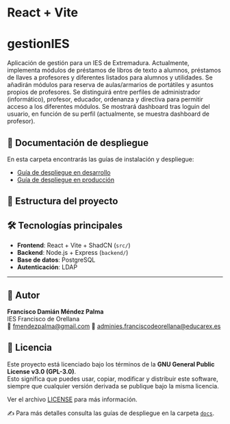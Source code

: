 # React + Vite

# gestionIES

Aplicación de gestión para un IES de Extremadura. Actualmente, implementa módulos de préstamos de libros de texto a alumnos, préstamos de llaves a profesores y diferentes listados para alumnos y utilidades.
Se añadirán módulos para reserva de aulas/armarios de portátiles y asuntos propios de profesores.
Se distinguirá entre perfiles de administrador (informático), profesor, educador, ordenanza y directiva para permitir acceso a los diferentes módulos.
Se mostrará dashboard tras loguin del usuario, en función de su perfil (actualmente, se muestra dashboard de profesor).

## 🚀 Documentación de despliegue

En esta carpeta encontrarás las guías de instalación y despliegue:

- [Guía de despliegue en desarrollo](doc/DespliegueDesarrollo.pdf)
- [Guía de despliegue en producción](doc/DespliegueProduccion.pdf)

## 📂 Estructura del proyecto




## 🛠️ Tecnologías principales

- **Frontend**: React + Vite + ShadCN (`src/`)  
- **Backend**: Node.js + Express (`backend/`)  
- **Base de datos**: PostgreSQL  
- **Autenticación**: LDAP  

---

## 👤 Autor

**Francisco Damián Méndez Palma**  
IES Francisco de Orellana  
📧 [fmendezpalma@gmail.com](mailto:fmendezpalma@gmail.com)
📧 [adminies.franciscodeorellana@educarex.es](mailto:adminies.franciscodeorellana@educarex.es)


## 📜 Licencia

Este proyecto está licenciado bajo los términos de la **GNU General Public License v3.0 (GPL-3.0)**.  
Esto significa que puedes usar, copiar, modificar y distribuir este software, siempre que cualquier versión derivada se publique bajo la misma licencia.  

Ver el archivo [LICENSE](./LICENSE) para más información.

✍️ Para más detalles consulta las guías de despliegue en la carpeta [`docs`](./docs).
